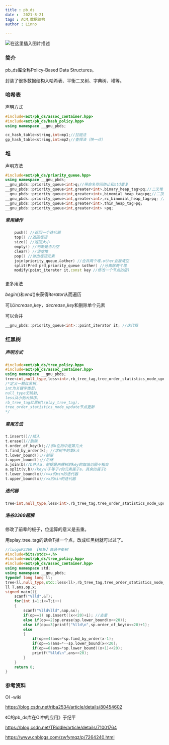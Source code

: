 ```yaml
---
title : pb_ds
date :  2021-8-21
tags : ACM,数据结构
author : Linno

---
```


![在这里插入图片描述](https://img-blog.csdnimg.cn/71f02f692cfa45cbaa69c9c90a620d59.png?x-oss-process=image/watermark,type_ZHJvaWRzYW5zZmFsbGJhY2s,shadow_50,text_Q1NETiBA57yE5ruF,size_20,color_FFFFFF,t_70,g_se,x_16#pic_center)


### 简介

pb_ds库全称Policy-Based Data Structures。

封装了很多数据结构入哈希表、平衡二叉树、字典树、堆等。



### 哈希表

声明方式

```cpp
#include<ext/pb_ds/assoc_container.hpp>
#include<ext/pb_ds/hash_policy.hpp>
using namespace __gnu_pbds;

cc_hash_table<string,int>mp1;//拉链法
gp_hash_table<string,int>mp2;//查探法（快一点）
```



### 堆

声明方法

```cpp
#include<ext/pb_ds/priority_queue.hpp>
using namespace __gnu_pbds;
__gnu_pbds::priority_queue<int>q;//带命名空间防止和std重复
__gnu_pbds::priority_queue<int,greater<int>,binary_heap_tag>pq;//二叉堆
__gnu_pbds::priority_queue<int,greater<int>,binomial_heap_tag>pq;//二顶堆
__gnu_pbds::priority_queue<int,greater<int>,rc_binomial_heap_tag>pq; //配对堆
__gnu_pbds::priority_queue<int,greater<int>,thin_heap_tag>pq;
__gnu_pbds::priority_queue<int,greater<int> >pq;
```

##### 常用操作

```cpp
	push() //返回一个迭代器
	top() //返回堆顶
    size() //返回大小
    empty() //判断是否为空
	clear() //清空堆
    pop() //弹出堆顶元素
    join(priority_queue,&other) //合并两个堆.other会被清空
    split(Pred prd,priority_queue &other) //分离除两个堆
    modify(point_iterator it,const key //修改一个节点的值)
```

##### 

更多用法

$begin()$和$end()$来获得$iterator$从而遍历

可以$increase\_key，decrease\_key$和删除单个元素

可以合并

```cpp
__gnu_pbds::priority_queue<int>::point_iterator it; //迭代器
```





### 红黑树

##### 声明方式

```cpp
#include<ext/pb_ds/tree_policy.hpp>
#include<ext/pb_ds/assoc_container.hpp>
using namespace __gnu_pbds;
tree<int,null_type,less<int>,rb_tree_tag,tree_order_statistics_node_update>t;
/*定义一颗红黑树，
int为关键字类型，
null_type无映射,
less从小到大排序，
rb_tree_tag红黑树(splay_tree_tag)，
tree_order_statistics_node_update节点更新
*/
```

##### 常用方法

```cpp
t.insert()//插入
t.erase()//删除
t.order_of_key(k);//求k在树中是第几大
t.find_by_order(k); //求树中的第k大
t.lower_bound();//前驱
t.upper_bound();//后继
a.join(b)//b并入a，前提是两棵树的key的取值范围不相交
a.split(v,b)//key小于等于v的元素属于a，其余的属于b
t.lower_bound(x)//>=x的min的迭代器
t.upper_bound(x)//>x的min的迭代器  
```

##### 迭代器

```cpp
tree<int,null_type,less<int>,rb_tree_tag,tree_order_statistics_node_update>::iterator it;//也可以使用auto来判断
```



##### 洛谷3369题解

修改了前辈的板子，位运算的意义是去重。

用splay_tree_tag的话会T掉一个点，改成红黑树就可以过了。

```cpp
//luoguP3369 【模板】普通平衡树
#include<bits/stdc++.h>
#include<ext/pb_ds/tree_policy.hpp>
#include<ext/pb_ds/assoc_container.hpp>
using namespace std;
using namespace __gnu_pbds;
typedef long long ll;
tree<ll,null_type,std::less<ll>,rb_tree_tag,tree_order_statistics_node_update>sp;
ll T,ans,op,x;
signed main(){
	scanf("%lld",&T);
	for(int i=1;i<=T;i++)
    {
        scanf("%lld%lld",&op,&x);
        if(op==1) sp.insert((x<<20)+i); //去重 
        else if(op==2)sp.erase(sp.lower_bound(x<<20));
        else if(op==3)printf("%lld\n",sp.order_of_key(x<<20)+1); 
        else
        {
            if(op==4)ans=*sp.find_by_order(x-1);
            if(op==5)ans=*--sp.lower_bound(x<<20); 
            if(op==6)ans=*sp.lower_bound((x+1)<<20);
            printf("%lld\n",ans>>20);
        }
    }
    return 0;
}
```





### 参考资料

OI -wiki

https://blog.csdn.net/riba2534/article/details/80454602

《C的pb_ds库在OI中的应用》于纪平

https://blog.csdn.net/TRiddle/article/details/71001764

https://www.cnblogs.com/zwfymqz/p/7264240.html